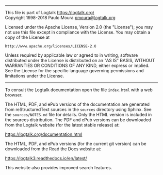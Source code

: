 ________________________________________________________________________

This file is part of Logtalk <https://logtalk.org/>  
Copyright 1998-2018 Paulo Moura <pmoura@logtalk.org>

Licensed under the Apache License, Version 2.0 (the "License");
you may not use this file except in compliance with the License.
You may obtain a copy of the License at

    http://www.apache.org/licenses/LICENSE-2.0

Unless required by applicable law or agreed to in writing, software
distributed under the License is distributed on an "AS IS" BASIS,
WITHOUT WARRANTIES OR CONDITIONS OF ANY KIND, either express or implied.
See the License for the specific language governing permissions and
limitations under the License.
________________________________________________________________________


To consult the Logtalk documentation open the file `index.html` with a
web browser.

The HTML, PDF, and ePub versions of the documentation are generated from
reStructuredText sources in the `sources` directory using Sphinx. See the
`sources/NOTES.md` file for details. Only the HTML version is included in
the sources distribution. The PDF and ePub versions can be downloaded from
the Logtalk website (for the latest stable release) at:

https://logtalk.org/documentation.html

The HTML, PDF, and ePub versions (for the current git version) can be
downloaded from the Read the Docs website at:

https://logtalk3.readthedocs.io/en/latest/

This website also provides improved search features.
